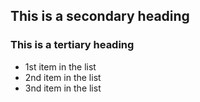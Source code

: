 ## This is a secondary heading
### This is a tertiary heading
* 1st item in the list
* 2nd item in the list
* 3nd item in the list
